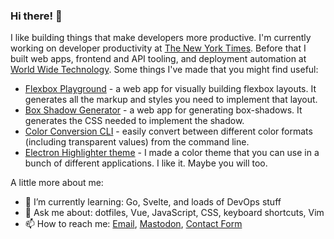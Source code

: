 ### Hi there! 👋

I like building things that make developers more productive. I'm currently working on developer productivity at [The New York Times](https://github.com/nytimes). Before that I built web apps, frontend and API tooling, and deployment automation at [World Wide Technology](https://wwt.com/). Some things I've made that you might find useful:

- [Flexbox Playground](https://flexbox.tech) - a web app for visually building flexbox layouts. It generates all the markup and styles you need to implement that layout.
- [Box Shadow Generator](https://box-shadow.dev) - a web app for generating box-shadows. It generates the CSS needed to implement the shadow.
- [Color Conversion CLI](https://www.npmjs.com/package/convert-color-cli) - easily convert between different color formats (including transparent values) from the command line.
- [Electron Highlighter theme](https://mikemcbride.dev/electron-highlighter) - I made a color theme that you can use in a bunch of different applications. I like it. Maybe you will too.


A little more about me:

- 🌱 I’m currently learning: Go, Svelte, and loads of DevOps stuff
- 💬 Ask me about: dotfiles, Vue, JavaScript, CSS, keyboard shortcuts, Vim
- 📫 How to reach me: [Email](mailto:mike@mikemcbride.dev), [Mastodon](https://fosstodon.org/@mcbridem), [Contact Form](https://mikemcbride.dev/contact)
